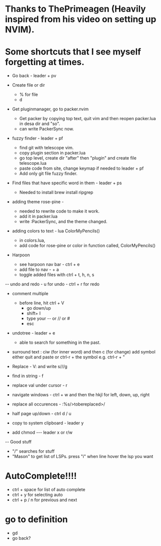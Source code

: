 # Thanks to ThePrimeagen (Heavily inspired from his video on setting up NVIM). 

# Some shortcuts that I see myself forgetting at times.
- Go back - leader + pv

- Create file or dir
    - % for file
    - d 

- Get pluginmanager, go to packer.nvim
    - Get packer by copying top text, quit vim and then reopen packer.lua in desa dir and "so".
    - can write PackerSync now.

- fuzzy finder - leader + pf
    - find git with telescope vim.
    - copy plugin section in packer.lua
    - go top level, create dir "after" then "plugin" and create file telescope.lua
    - paste code from site, change keymap if needed to  leader + pf
    - Add only git file fuzzy finder.

- Find files that have specific word in them - leader + ps
    - Needed to install brew install ripgrep


- adding theme rose-pine -
    - needed to rewrite code to make it work.
    - add it in packer.lua
    - write :PackerSync, and the theme changed.


- adding colors to text - lua ColorMyPencils()
    - in colors.lua,
    - add code for rose-pine or color in function called, ColorMyPencils()

- Harpoon
    - see harpoon nav bar - ctrl + e
    - add file to nav - <leader> + a
    - toggle added files with ctrl + t, h, n, s


-- undo and redo
    - u for undo
    - ctrl + r for redo

- comment multiple 
    - before line, hit ctrl + V
        - go down/up 
        - shift+ I 
        - type your -- or // or # 
        - esc

- undotree -  leader + e
    - able to search for something in the past.

- surround text : ciw (for inner word) and then c (for change) add symbol
    either quit and paste or ctrl-r + the symbol e.g. ctrl-r + "
- Replace - V: and write s/<to be replaced>/<replace value>/g
- find in string - f <looking for val>
- replace val under cursor - r<replace new value>
- navigate windows - ctrl + w and then the hkjl for left, down, up, right
- replace all occurences - :%s/>tobereplaced>/<replacevalue>
- half page up/down - ctrl d / u
- copy to system clipboard - leader y
- add chmod --- leader x or r/w

-- Good stuff
- "/" searches for stuff
- "Mason" to get list of LSPs. press "i" when line hover the lsp you want

# AutoComplete!!!!
- ctrl + space for list of auto complete
- ctrl + y for selecting auto
- ctrl + p / n for previous and next


# go to definition
- gd
- go back?
